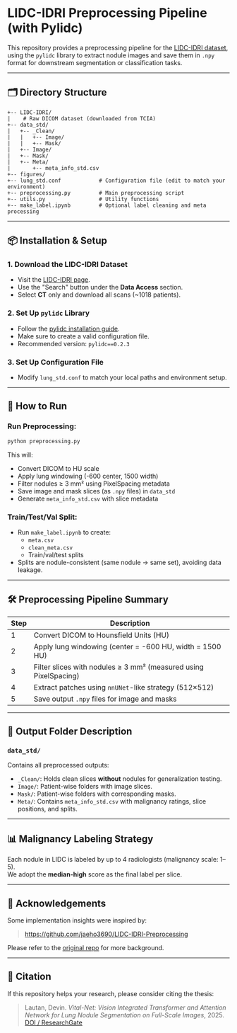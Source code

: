 # LIDC-IDRI Preprocessing Pipeline (with Pylidc)

This repository provides a preprocessing pipeline for the [LIDC-IDRI dataset](https://www.cancerimagingarchive.net/collection/lidc-idri/), using the `pylidc` library to extract nodule images and save them in `.npy` format for downstream segmentation or classification tasks.

---

## 🗂 Directory Structure

```
+-- LIDC-IDRI/
|    # Raw DICOM dataset (downloaded from TCIA)
+-- data_std/
|   +-- _Clean/
|   |   +-- Image/
|   |   +-- Mask/
|   +-- Image/
|   +-- Mask/
|   +-- Meta/
|       +-- meta_info_std.csv
+-- figures/
+-- lung_std.conf            # Configuration file (edit to match your environment)
+-- preprocessing.py         # Main preprocessing script
+-- utils.py                 # Utility functions
+-- make_label.ipynb         # Optional label cleaning and meta processing
```

---

## 📦 Installation & Setup

### 1. Download the LIDC-IDRI Dataset

- Visit the [LIDC-IDRI page](https://www.cancerimagingarchive.net/collection/lidc-idri/).
- Use the "Search" button under the **Data Access** section.
- Select **CT** only and download all scans (~1018 patients).

### 2. Set Up `pylidc` Library

- Follow the [pylidc installation guide](https://pylidc.github.io/install.html).
- Make sure to create a valid configuration file.
- Recommended version: `pylidc==0.2.3`

### 3. Set Up Configuration File

- Modify `lung_std.conf` to match your local paths and environment setup.

---

## 🚀 How to Run

### Run Preprocessing:

```bash
python preprocessing.py
```

This will:

- Convert DICOM to HU scale
- Apply lung windowing (-600 center, 1500 width)
- Filter nodules ≥ 3 mm² using PixelSpacing metadata
- Save image and mask slices (as `.npy` files) in `data_std`
- Generate `meta_info_std.csv` with slice metadata

### Train/Test/Val Split:

- Run `make_label.ipynb` to create:
  - `meta.csv`
  - `clean_meta.csv`
  - Train/val/test splits
- Splits are nodule-consistent (same nodule → same set), avoiding data leakage.

---

## 🛠 Preprocessing Pipeline Summary

| Step | Description |
|------|-------------|
| 1 | Convert DICOM to Hounsfield Units (HU) |
| 2 | Apply lung windowing (center = -600 HU, width = 1500 HU) |
| 3 | Filter slices with nodules ≥ 3 mm² (measured using PixelSpacing) |
| 4 | Extract patches using `nnUNet`-like strategy (512×512) |
| 5 | Save output `.npy` files for image and masks |

---

## 📁 Output Folder Description

### `data_std/`
Contains all preprocessed outputs:

- `_Clean/`: Holds clean slices **without** nodules for generalization testing.
- `Image/`: Patient-wise folders with image slices.
- `Mask/`: Patient-wise folders with corresponding masks.
- `Meta/`: Contains `meta_info_std.csv` with malignancy ratings, slice positions, and splits.

---

## 📊 Malignancy Labeling Strategy

Each nodule in LIDC is labeled by up to 4 radiologists (malignancy scale: 1–5).  
We adopt the **median-high** score as the final label per slice.

---

## 🤝 Acknowledgements

Some implementation insights were inspired by:

> https://github.com/jaeho3690/LIDC-IDRI-Preprocessing

Please refer to the [original repo](https://github.com/jaeho3690/LIDC-IDRI-Preprocessing) for more background.

---

## 📄 Citation

If this repository helps your research, please consider citing the thesis:

> Lautan, Devin. *Vital-Net: Vision Integrated Transformer and Attention Network for Lung Nodule Segmentation on Full-Scale Images*, 2025. [DOI / ResearchGate](https://www.researchgate.net/publication/391155595_Vital-Net_Vision_Integrated_Transformer_and_Attention_Network_for_Lung_Nodule_Segmentation_on_Full-Scale_Images)
